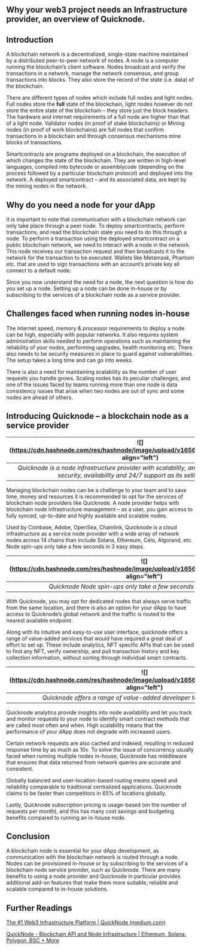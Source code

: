 ## Why your web3 project needs an Infrastructure provider, an overview of Quicknode.

## Introduction

A blockchain network is a decentralized, single-state machine maintained by a distributed peer-to-peer network of nodes. A node is a computer running the blockchain’s client software. Nodes broadcast and verify the transactions in a network, manage the network consensus, and group transactions into blocks. They also store the record of the state (i.e. data) of the blockchain.

There are different types of nodes which include full nodes and light nodes. Full nodes store the **full** state of the blockchain, light nodes however do not store the entire state of the blockchain – they store just the block headers. The hardware and internet requirements of a full node are higher than that of a light node. Validator nodes (in proof of stake blockchains) or Mining nodes (in proof of work blockchains) are full nodes that confirm transactions in a blockchain and through consensus mechanisms mine blocks of transactions.

Smartcontracts are programs deployed on a blockchain, the execution of which changes the state of the blockchain. They are written in high-level languages, compiled into bytecode or assemblycode (depending on the process followed by a particular blockchain protocol) and deployed into the network. A deployed smartcontract – and its associated data, are kept by the mining nodes in the network.

## Why do you need a node for your dApp

It is important to note that communication with a blockchain network can only take place through a peer node. To deploy smartcontracts, perform transactions, and read the blockchain state you need to do this through a node. To perform a transaction using the deployed smartcontract on a public blockchain network, we need to interact with a node in the network. This node receives our transaction request and then broadcasts it to the network for the transaction to be executed. Wallets like Metamask, Phantom etc. that are used to sign transactions with an account’s private key all connect to a default node.

Since you now understand the need for a node, the next question is how do you set up a node. Setting up a node can be done in-house or by subscribing to the services of a blockchain node as a service provider.

## Challenges faced when running nodes in-house

The internet speed, memory & processor requirements to deploy a node can be high, especially with popular networks. It also requires system administration skills needed to perform operations such as maintaining the reliability of your nodes, performing upgrades, health monitoring etc. There also needs to be security measures in place to guard against vulnerabilities. The setup takes a long time and can go into weeks.

There is also a need for maintaining scalability as the number of user requests you handle grows. Scaling nodes has its peculiar challenges, and one of the issues faced by teams running more than one node is data consistency issues that arise when two nodes are out of sync and some nodes are ahead of others.

## Introducing Quicknode – a blockchain node as a service provider

|![](https://cdn.hashnode.com/res/hashnode/image/upload/v1656584770468/B76ojiall.png align="left")
|:--:| 
|*Quicknode is a node infrastructure provider with scalability, analytics, responsiveness, security, availability and 24/7 support as its selling points.*|

Managing blockchain nodes can be a challenge to your team and to save time, money and resources it is recommended to opt for the services of blockchain node providers like Quicknode. A node provider helps with blockchain node infrastructure management – as a user, you gain access to fully synced, up-to-date and highly available and scalable nodes.

Used by Coinbase, Adobe, OpenSea, Chainlink, Quicknode is a cloud infrastructure as a service node provider with a wide array of network nodes across 14 chains than include Solana, Ethereum, Celo, Algorand, etc. Node spin-ups only take a few seconds in 3 easy steps.



|![](https://cdn.hashnode.com/res/hashnode/image/upload/v1656584921304/GdoEJ8avx.png align="left")
|:--:| 
| *Quicknode Node spin-ups only take a few seconds in 3 easy steps.* |

With Quicknode, you may opt for dedicated nodes that always serve traffic from the same location, and there is also an option for your dApp to have access to Quicknode’s global network and the traffic is routed to the nearest available endpoint.

Along with its intuitive and easy-to-use user interface, quicknode offers a range of value-added services that would have required a great deal of effort to set up. These include analytics, NFT specific APIs that can be used to find any NFT, verify ownership, and pull transaction history and key collection information, without sorting through individual smart contracts.

|![](https://cdn.hashnode.com/res/hashnode/image/upload/v1656584904001/85miLUh6-.png align="left")
|:--:| 
| *Quicknode offers a range of value-added developer tooling as Add-ons* |

Quicknode analytics provide insights into node availability and let you track and monitor requests to your node to identify smart contract methods that are called most often and when. High scalability means that the performance of your dApp does not degrade with increased users.

Certain network requests are also cached and indexed, resulting in reduced response time by as much as 10x. To solve the issue of concurrency usually faced when running multiple nodes in-house, Quicknode has middleware that ensures that data returned from network queries are accurate and consistent.

Globally balanced and user-location-based routing means speed and reliability comparable to traditional centralized applications. Quicknode claims to be faster than competitors in 65% of locations globally.

Lastly, Quicknode subscription pricing is usage-based (on the number of requests per month), and this has many cost savings and budgeting benefits compared to running an in-house node.

## Conclusion

A blockchain node is essential for your dApp development, as communication with the blockchain network is routed through a node. Nodes can be provisioned in-house or by subscribing to the services of a blockchain node service provider, such as Quicknode. There are many benefits to using a node provider and Quicknode in particular provides additional add-on features that make them more suitable, reliable and scalable compared to in-house solutions.


## Further Readings

[The #1 Web3 Infrastructure Platform | QuickNode (medium.com)](https://medium.com/quiknode/introducing-quiknode-api-and-the-blockchain-developer-cloud-1eaa0e527d3c)

[QuickNode - Blockchain API and Node Infrastructure | Ethereum, Solana, Polygon, BSC + More](https://www.quicknode.com/)